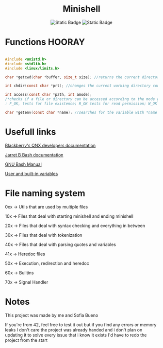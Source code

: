 <div align = "center">

# Minishell

![Static Badge](https://img.shields.io/badge/Score-%3101%2F100-green?style=for-the-badge&logo=42&labelColor=%23323030&color=%2381D2C7)
![Static Badge](https://img.shields.io/badge/Language-green?style=for-the-badge&logo=C&labelColor=%23323030&color=%2381D2C7)

</div>

# Functions HOORAY

```c

#include <unistd.h>
#include <stdlib.h>
#include <linux/limits.h>

char *getcwd(char *buffer, size_t size); //returns the current directory, MAX_PATH can be used as size

int chdir(const char *prt); //changes the current working directory considering the path (*prt) given, return 0 on sucess and -1 if an errors occurs

int access(const char *path, int amode); 
/*checks if a file or directory can be accessed according to the mode given
: F_OK, tests for file existence; R_OK tests for read permission; W_OK tests for writing permission and X_OK test for execution permission*/

char *getenv(const char *name); //searches for the variable with *name and returns it's value string

```

# Usefull links

[Blackberry's QNX developers documentation](https://www.qnx.com/developers/docs/7.1/#com.qnx.doc.neutrino.lib_ref/topic/about.html)

[Jarret B Bash documentation](https://www.linux.org/threads/bash-03-%E2%80%93-command-line-processing.38676/)

[GNU Bash Manual](https://www.gnu.org/software/bash/manual/html_node/Shell-Parameter-Expansion.html)

[User and built-in variables](https://pressbooks.senecapolytechnic.ca/uli101/chapter/variables-in-shell-scripting/)

# File naming system

0xx -> Utils that are used by multiple files

10x -> Files that deal with starting minishell and ending minishell

20x -> Files that deal with syntax checking and everything in between

30x -> Files that deal with tokenization

40x -> Files that deal with parsing quotes and variables

41x -> Heredoc files

50x -> Execution, redirection and heredoc

60x -> Builtins

70x -> Signal Handler

# Notes

This project was made by me and Sofia Bueno

If you're from 42, feel free to test it out but if you find any errors or memory leaks I don't care the project was already handed and i don't plan on updating it to solve every issue that i know it exists I'd have to redo the project from the start 
